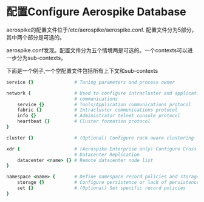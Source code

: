 # 配置Configure Aerospike Database

aerospike的配置文件位于/etc/aerospike/aerospike.conf. 配置文件分为5部分，其中两个部分是可选的。


aerospike.conf发现。配置文件分为五个情境两是可选的。一个contexts可以进一步分为sub-contexts。

下面是一个例子,一个空配置文件包括所有上下文和sub-contexts

```ruby
service {}               # Tuning parameters and process owner

network {                # Used to configure intracluster and application-node
                         # communications
    service {}           # Tools/Application communications protocol
    fabric {}            # Intracluster communications protocol
    info {}              # Administrator telnet console protocol
    heartbeat {}         # Cluster formation protocol
}

cluster {}               # (Optional) Configure rack-aware clustering

xdr {                    # (Aerospike Enterprise only) Configure Cross
                         # Datacenter Replication
    datacenter <name> {} # Remote datacenter node list
}

namespace <name> {       # Define namespace record policies and storage engine
    storage {}           # Configure persistence or lack of persistence
    set {}               # (Optional) Set specific record policies
}
```